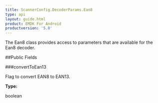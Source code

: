```yaml
---
title: ScannerConfig.DecoderParams.Ean8
type: api
layout: guide.html
product: EMDK For Android
productversion: '5.0'
---
```



The Ean8 class provides access to parameters that are available for
 the Ean8 decoder.

##Public Fields

###convertToEan13

Flag to convert EAN8 to EAN13.

**Type:**

boolean





